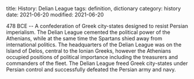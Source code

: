title: History: Delian League
tags: definition, dictionary
category: history
date: 2021-06-20
modified: 2021-06-20


 478 BCE
 -- A confederation of Greek
city-states designed to resist Persian imperialism. The Delian League
cemented the political power of the Athenians, while at the same time
the Spartans shied away from international politics. The headquarters
of the Delian League was on the Island of Delos, central to the Ionian
Greeks, however the Athenians occupied positions of political
importance including the treasurers and commanders of the fleet.
The Delian League freed Greek city-states under Persian control and
successfully defeated the Persian army and navy.




